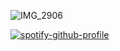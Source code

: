 ![IMG_2906](https://github.com/user-attachments/assets/1cda798c-0b8a-427a-aded-4b2b3ec749e8)




[![spotify-github-profile](https://spotify-github-profile.kittinanx.com/api/view?uid=31in3ezybenvxi2o6ntnfhe5jfrq&cover_image=true&theme=novatorem&show_offline=false&background_color=121212&interchange=false&bar_color=53b14f&bar_color_cover=false)](https://github.com/kittinan/spotify-github-profile)



 
